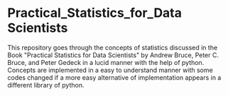 # Practical_Statistics_for_Data Scientists
This repository goes through the concepts of statistics discussed in the Book "Practical Statistics for Data Scientists" by Andrew Bruce, Peter C. Bruce, and Peter Gedeck in a lucid manner with the help of python.
Concepts are implemented in a easy to understand manner with some codes changed if a more easy alternative of implementation appears in a different library of python. 

